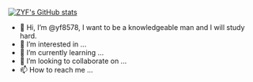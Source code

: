 [![ZYF's GitHub stats](https://github-readme-stats.vercel.app/api?username=yf8578)](https://github.com/anuraghazra/github-readme-stats)
- 👋 Hi, I’m @yf8578, I want to be a knowledgeable man and I will study hard.
- 👀 I’m interested in ...
- 🌱 I’m currently learning ...
- 💞️ I’m looking to collaborate on ...
- 📫 How to reach me ...

<!---
yf8578/yf8578 is a ✨ special ✨ repository because its `README.md` (this file) appears on your GitHub profile.
You can click the Preview link to take a look at your changes.
--->
